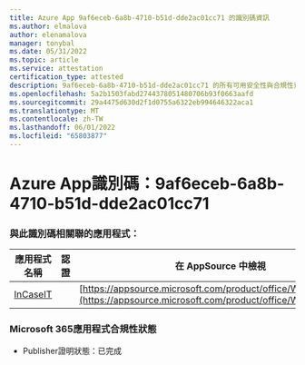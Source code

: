 ```yaml
---
title: Azure App 9af6eceb-6a8b-4710-b51d-dde2ac01cc71 的識別碼資訊
ms.author: elmalova
author: elenamalova
manager: tonybal
ms.date: 05/31/2022
ms.topic: article
ms.service: attestation
certification_type: attested
description: 9af6eceb-6a8b-4710-b51d-dde2ac01cc71 的所有可用安全性與合規性資訊。
ms.openlocfilehash: 5a2b1503fabd2744378051480706b93f0663aafd
ms.sourcegitcommit: 29a4475d630d2f1d0755a6322eb994646322aca1
ms.translationtype: MT
ms.contentlocale: zh-TW
ms.lasthandoff: 06/01/2022
ms.locfileid: "65803877"
---
```

# <a name="azure-app-id-9af6eceb-6a8b-4710-b51d-dde2ac01cc71"></a>Azure App識別碼：9af6eceb-6a8b-4710-b51d-dde2ac01cc71


### <a name="apps-associated-with-this-id"></a>與此識別碼相關聯的應用程式：
| **應用程式名稱** | **認證** | **在 AppSource 中檢視** |
|--------------|---------------|-----------------------|
| [InCaseIT](../forward/WA200003265.md) |  | [https://appsource.microsoft.com/product/office/WA200003265](https://appsource.microsoft.com/product/office/WA200003265) |

### <a name="microsoft-365-app-compliance-status"></a>Microsoft 365應用程式合規性狀態
- Publisher證明狀態：已完成
